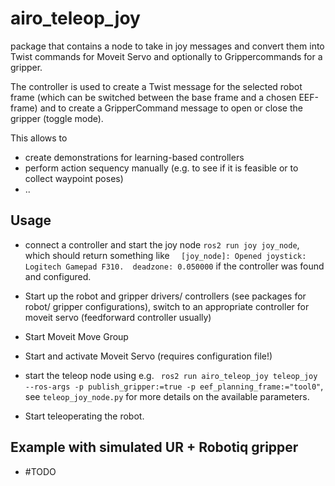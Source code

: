 # airo_teleop_joy

package that contains a node to take in joy messages and convert them into Twist commands for Moveit Servo and optionally to Grippercommands for a gripper.

The controller is used to create a Twist message for the selected robot frame (which can be switched between the base frame and a chosen EEF-frame) and to create a GripperCommand message to open or close the gripper (toggle mode).

This allows to
- create demonstrations for learning-based controllers
- perform action sequency manually (e.g. to see if it is feasible or to collect waypoint poses)
- ..

## Usage
- connect a controller and start the joy node `ros2 run joy joy_node`, which should return something like ```  [joy_node]: Opened joystick: Logitech Gamepad F310.  deadzone: 0.050000``` if the controller was found and configured.
- Start up the robot and gripper drivers/ controllers (see packages for robot/ gripper configurations), switch to an appropriate controller for moveit servo (feedforward controller usually)
- Start Moveit Move Group
- Start and activate Moveit Servo (requires configuration file!)
- start the teleop node using e.g. ` ros2 run airo_teleop_joy teleop_joy --ros-args -p publish_gripper:=true -p eef_planning_frame:="tool0"`, see `teleop_joy_node.py` for more details on the available parameters.

- Start teleoperating the robot.


## Example with simulated UR + Robotiq gripper
- #TODO
